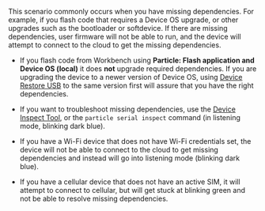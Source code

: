 This scenario commonly occurs when you have missing dependencies. For example, if you flash code that requires a Device OS upgrade, or other upgrades such as the bootloader or softdevice. If there are missing dependencies, user firmware will not be able to run, and the device will attempt to connect to the cloud to get the missing dependencies. 

- If you flash code from Workbench using **Particle: Flash application and Device OS (local)** it does **not** upgrade required dependencies. If you are upgrading the device to a newer version of Device OS, using [Device Restore USB](/tools/device-restore/device-restore-usb/) to the same version first will assure that you have the right dependencies.

- If you want to troubleshoot missing dependencies, use the [Device Inspect Tool](/tools/developer-tools/device-inspect/), or the `particle serial inspect` command (in listening mode, blinking dark blue).

- If you have a Wi-Fi device that does not have Wi-Fi credentials set, the device will not be able to connect to the cloud to get missing dependencies and instead will go into listening mode (blinking dark blue).

- If you have a cellular device that does not have an active SIM, it will attempt to connect to cellular, but will get stuck at blinking green and not be able to resolve missing dependencies.

